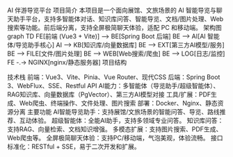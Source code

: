 AI 伴游导览平台
项目简介
本项目是一个面向展馆、文旅场景的 AI 智能导览与聊天助手平台，支持多智能体对话、知识库问答、智能导览、文档/图片处理、Web搜索等功能。前后端分离，支持全屏极简聊天体验，适配 PC 和移动端。
架构图
graph TD
  FE[前端 (Vue3 + Vite)] --> BE[Spring Boot 后端]
  BE --> AI[AI 智能体/导览助手核心]
  AI --> KB[知识库/向量数据库]
  BE --> EXT[第三方AI模型/服务]
  BE --> FILE[文件/图片处理]
  BE --> WEB[Web搜索/爬虫]
  BE --> LOG[日志/监控]
  FE -.-> NGINX[nginx/静态服务器]
项目结构

技术栈
前端：Vue3、Vite、Pinia、Vue Router、现代CSS
后端：Spring Boot 3、WebFlux、SSE、Restful API
AI能力：多智能体（导览助手/超级智能体）、RAG知识库、向量数据库（PgVector）、第三方AI模型对接
工具/扩展：PDF生成、Web爬虫、终端操作、文件处理、图片搜索
部署：Docker、Nginx、静态资源分离
主要功能
AI智能导览助手：支持展馆/文旅场景的智能问答、导览、路线推荐、互动体验。
超级智能体：全能AI助手，支持多领域专业问答。
知识库问答：支持RAG、向量检索、文档知识增强。
多模态扩展：支持图片搜索、PDF生成、Web爬虫等。
全屏极简聊天体验：支持PC/移动端，气泡美观，体验流畅。
接口标准化：RESTful + SSE，易于二次开发和扩展。